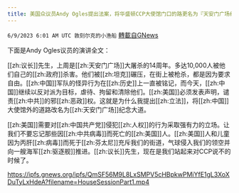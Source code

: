 ```yaml
---
title: 美国众议员Andy Ogles提出法案，将华盛顿CCP大使馆门口的路更名为『天安门广场纪念大道』
---
```

`6/9/2023 6:01 AM UTC 敦刻尔克的小渔船` [轉載自GNews](https://gnews.org/articles/1370664)

下面是Andy Ogles议员的演讲全文：

[[zh:议长]]先生，上周是[[zh:天安门广场]]大屠杀的14周年。多达10,000人被他们自己的[[zh:政府]]杀害。他们被[[zh:坦克]]碾压，在街上被枪杀，都是因为要求自由。[[zh:中国]]军队的怪异行为在[[zh:历史]]上一直被铭记，而今天，[[zh:中国]]继续以反对派为目标，虐待、拘留和清除他们。[[zh:美国]]必须发表声明，谴责[[zh:中共]]的邪[[zh:恶政]]权。这就是为什么我提出[[zh:立法]]，将[[zh:中国]]大使馆外的道路改名为[[zh:天安门广场]]纪念大道。

[[zh:美国]]需要对[[zh:中国共产党]]侵犯[[zh:人权]]的行为采取强有力的立场。让我们不要忘记那些因[[zh:中共病毒]]而死亡的[[zh:美国]]人。[[zh:美国]]人和儿童因为丙肝[[zh:病毒]]而死于[[zh:芬太尼]]充斥我们的街道，气球侵入我们的领空并向一艘海军[[zh:驱逐舰]]推进。[[zh:议长]]先生，现在是我们站起来对CCP说不的时候了。  

https://ipfs.gnews.org/ipfs/QmSF56M9L8LxSMPV5cHBpkwPMiYfE1gL3XoXDuTyLxHdeA?filename=HouseSessionPart1.mp4
